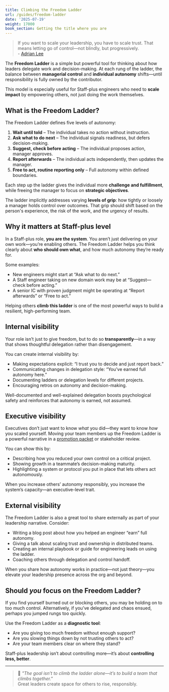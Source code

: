 ```yaml
---
title: Climbing the Freedom Ladder
url: /guides/freedom-ladder
date: '2025-07-19'
weight: 17000
book_section: Getting the title where you are
---
```


> If you want to scale your leadership, you have to scale trust. That means letting go of control—not blindly, but progressively.  
> \- [Adrian Lee](/stories/adrian-lee)

The **Freedom Ladder** is a simple but powerful tool for thinking about how leaders delegate work and decision-making. At each rung of the ladder, the balance between **managerial control** and **individual autonomy** shifts—until responsibility is fully owned by the contributor.

This model is especially useful for Staff-plus engineers who need to **scale impact** by empowering others, not just doing the work themselves.

## What is the Freedom Ladder?

The Freedom Ladder defines five levels of autonomy:

1. **Wait until told** – The individual takes no action without instruction.
2. **Ask what to do next** – The individual signals readiness, but defers decision-making.
3. **Suggest, check before acting** – The individual proposes action, manager approves.
4. **Report afterwards** – The individual acts independently, then updates the manager.
5. **Free to act, routine reporting only** – Full autonomy within defined boundaries.

Each step up the ladder gives the individual more **challenge and fulfillment**, while freeing the manager to focus on **strategic objectives**. 

The ladder implicitly addresses varying **levels of grip**: how tightly or loosely a manager holds control over outcomes. That grip should shift based on the person's experience, the risk of the work, and the urgency of results.

## Why it matters at Staff-plus level

In a Staff-plus role, **you are the system**. You aren’t just delivering on your own work—you’re enabling others. The Freedom Ladder helps you think clearly about **who should own what**, and how much autonomy they’re ready for.

Some examples:

- New engineers might start at “Ask what to do next.”
- A Staff engineer taking on new domain work may be at “Suggest—check before acting.”
- A senior IC with proven judgment might be operating at “Report afterwards” or “Free to act.”

Helping others **climb this ladder** is one of the most powerful ways to build a resilient, high-performing team.

## Internal visibility

Your role isn’t just to give freedom, but to do so **transparently**—in a way that shows thoughtful delegation rather than disengagement.

You can create internal visibility by:

*   Making expectations explicit: “I trust you to decide and just report back.”
*   Communicating changes in delegation style: “You’ve earned full autonomy here.”
*   Documenting ladders or delegation levels for different projects.
*   Encouraging retros on autonomy and decision-making.

Well-documented and well-explained delegation boosts psychological safety and reinforces that autonomy is earned, not assumed.

## Executive visibility

Executives don’t just want to know *what* you did—they want to know *how* you scaled yourself. Moving your team members up the Freedom Ladder is a powerful narrative in a [promotion packet](/guides/promo-packets) or stakeholder review.

You can show this by:

*   Describing how you reduced your own control on a critical project.
*   Showing growth in a teammate’s decision-making maturity.
*   Highlighting a system or protocol you put in place that lets others act autonomously.

When you increase others’ autonomy responsibly, you increase the system’s capacity—an executive-level trait.

## External visibility

The Freedom Ladder is also a great tool to share externally as part of your leadership narrative. Consider:

*   Writing a blog post about how you helped an engineer “earn” full autonomy.
*   Giving a talk about scaling trust and ownership in distributed teams.
*   Creating an internal playbook or guide for engineering leads on using the ladder.
*   Coaching others through delegation and control handoff.

When you share how autonomy works in practice—not just theory—you elevate your leadership presence across the org and beyond.

## Should _you_ focus on the Freedom Ladder?

If you find yourself burned out or blocking others, you may be holding on to too much control. Alternatively, if you’ve delegated and chaos ensued, perhaps you jumped rungs too quickly.

Use the Freedom Ladder as a **diagnostic tool**:

- Are you giving too much freedom without enough support?
- Are you slowing things down by not trusting others to act?
- Are your team members clear on where they stand?

Staff-plus leadership isn’t about controlling more—it’s about **controlling less, better**.

---

> 🧠 *"The goal isn’t to climb the ladder alone—it’s to build a team that climbs together."*  
> Great leaders create space for others to rise, responsibly.
